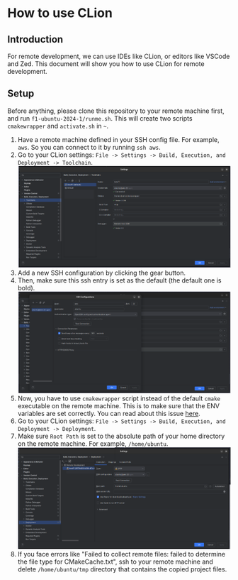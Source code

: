 # How to use CLion

## Introduction

For remote development, we can use IDEs like CLion, or editors like VSCode and Zed. This document will show you how to
use CLion for remote development.

## Setup

Before anything, please clone this repository to your remote machine first, and run `f1-ubuntu-2024-1/runme.sh`. This
will create two scripts `cmakewrapper` and `activate.sh` in `~`.

1. Have a remote machine defined in your SSH config file. For example, `aws`. So you can connect to it by running
   `ssh aws`.
2. Go to your CLion settings: `File -> Settings -> Build, Execution, and Deployment -> Toolchain`. ![clion.settings.toolchains.png](clion.settings.toolchains.png)
3. Add a new SSH configuration by clicking the gear button.
4. Then, make sure this ssh entry is set as the default (the default one is bold). ![clion.settings.ssh.png](clion.settings.ssh.png)
5. Now, you have to use `cmakewrapper` script instead of the default `cmake` executable on the remote machine. This is
   to make sure that the ENV variables are set correctly. You can read about this
   issue [here](https://intellij-support.jetbrains.com/hc/en-us/community/posts/360009515620-Environment-variables-issues-in-cmake-project-in-remote-ssh-mode-while-building-and-for-build-configs).
6. Go to your CLion settings: `File -> Settings -> Build, Execution, and Deployment -> Deployment`.
7. Make sure `Root Path` is set to the absolute path of your home directory on the remote machine. For example,
   `/home/ubuntu`. ![clion.settings.deployment.png](clion.settings.deployment.png)
8. If you face errors like "Failed to collect remote files: failed to determine the file type for CMakeCache.txt", ssh
   to your remote machine and delete `/home/ubuntu/tmp` directory that contains the copied project files.


